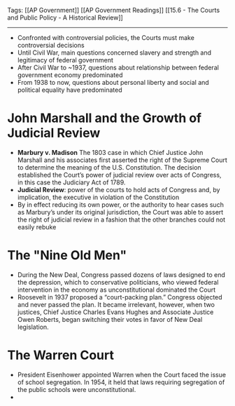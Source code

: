 Tags: 
		[[AP Government]] 
		[[AP Government Readings]] 
		[[15.6 - The Courts and Public Policy - A Historical Review]]
		
---------------------------------------------------------

- Confronted with controversial policies, the Courts must make controversial decisions
- Until Civil War, main questions concerned slavery and strength and legitimacy of federal government
- After Civil War to ~1937, questions about relationship between federal government economy predominated
- From 1938 to now, questions about personal liberty and social and political equality have predominated

# John Marshall and the Growth of Judicial Review
- **Marbury v. Madison** The 1803 case in which Chief Justice John Marshall and his associates first asserted the right of the Supreme Court to determine the meaning of the U.S. Constitution. The decision established the Court’s power of judicial review over acts of Congress, in this case the Judiciary Act of 1789.
- **Judicial Review**: power of the courts to hold acts of Congress and, by implication, the executive in violation of the Constitution
- By in effect reducing its own power, or the authority to hear cases such as Marbury’s under its original jurisdiction, the Court was able to assert the right of judicial review in a  fashion that the other branches could not easily rebuke 

# The "Nine Old Men"
- During the New Deal, Congress passed dozens of laws designed to end the depression, which to conservative politicians, who viewed federal intervention in the economy as unconstitutional dominated the Court
- Roosevelt in 1937 proposed  a “court-packing plan.” Congress objected and never passed the plan. It became irrelevant, however, when two justices, Chief Justice Charles Evans Hughes and Associate Justice Owen Roberts, began switching their votes in favor of New Deal legislation. 

# The Warren Court
- President Eisenhower appointed Warren when the Court faced the issue of school segregation. In 1954, it held that laws requiring segregation of the public schools were unconstitutional.
- 